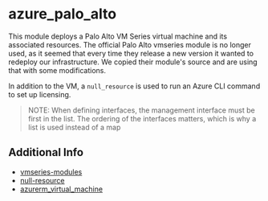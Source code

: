 # azure_palo_alto

This module deploys a Palo Alto VM Series virtual machine and its associated resources.
The official Palo Alto vmseries module is no longer used, as it seemed that every time
they release a new version it wanted to redeploy our infrastructure. We copied their
module's source and are using that with some modifications.

In addition to the VM, a `null_resource` is used to run an Azure CLI command to set up
licensing.

> NOTE: When defining interfaces, the management interface must be first in the list.
> The ordering of the interfaces matters, which is why a list is used instead of a map

## Additional Info

* [vmseries-modules](https://registry.terraform.io/modules/PaloAltoNetworks/vmseries-modules/azurerm/latest)
* [null-resource](https://registry.terraform.io/providers/hashicorp/null/latest/docs/resources/resource.html)
* [azurerm_virtual_machine](https://registry.terraform.io/providers/hashicorp/azurerm/latest/docs/resources/virtual_machine)
